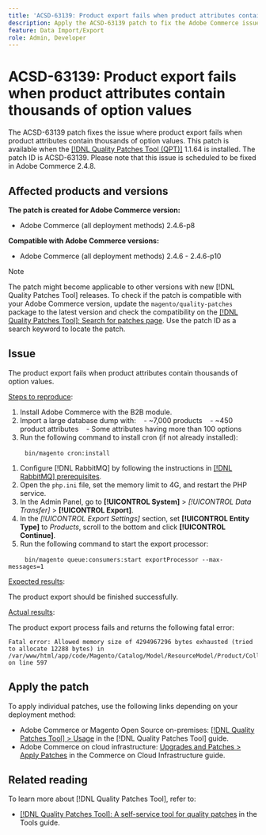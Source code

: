 ```yaml
---
title: 'ACSD-63139: Product export fails when product attributes contain thousands of option values'
description: Apply the ACSD-63139 patch to fix the Adobe Commerce issue where product export fails when product attributes contain thousands of option values.
feature: Data Import/Export
role: Admin, Developer
---
```


# ACSD-63139: Product export fails when product attributes contain thousands of option values

The ACSD-63139 patch fixes the issue where product export fails when product attributes contain thousands of option values. This patch is available when the [[!DNL Quality Patches Tool (QPT)]](/help/tools/quality-patches-tool/quality-patches-tool-to-self-serve-quality-patches.md) 1.1.64 is installed. The patch ID is ACSD-63139. Please note that this issue is scheduled to be fixed in Adobe Commerce 2.4.8.

## Affected products and versions

**The patch is created for Adobe Commerce version:**

* Adobe Commerce (all deployment methods) 2.4.6-p8

**Compatible with Adobe Commerce versions:**

* Adobe Commerce (all deployment methods) 2.4.6 - 2.4.6-p10

>[!NOTE]
>
>The patch might become applicable to other versions with new [!DNL Quality Patches Tool] releases. To check if the patch is compatible with your Adobe Commerce version, update the `magento/quality-patches` package to the latest version and check the compatibility on the [[!DNL Quality Patches Tool]: Search for patches page](https://experienceleague.adobe.com/tools/commerce-quality-patches/index.html). Use the patch ID as a search keyword to locate the patch.

## Issue

The product export fails when product attributes contain thousands of option values.

<u>Steps to reproduce</u>:

1. Install Adobe Commerce with the B2B module.
1. Import a large database dump with:
   - ~7,000 products
   - ~450 product attributes
   - Some attributes having more than 100 options
1. Run the following command to install cron (if not already installed):

   ```
   bin/magento cron:install
   ```
   
1. Configure [!DNL RabbitMQ] by following the instructions in [[!DNL RabbitMQ] prerequisites](https://experienceleague.adobe.com/en/docs/commerce-operations/installation-guide/prerequisites/rabbitmq).
1. Open the `php.ini` file, set the memory limit to 4G, and restart the PHP service.
1. In the Admin Panel, go to **[!UICONTROL System]** > *[!UICONTROL Data Transfer]* > **[!UICONTROL Export]**.
1. In the *[!UICONTROL Export Settings]* section, set **[!UICONTROL Entity Type]** to *Products*, scroll to the bottom and click **[!UICONTROL Continue]**.
1. Run the following command to start the export processor:

   ```
   bin/magento queue:consumers:start exportProcessor --max-messages=1
   ```

<u>Expected results</u>:

The product export should be finished successfully.

<u>Actual results</u>:

The product export process fails and returns the following fatal error:

```
Fatal error: Allowed memory size of 4294967296 bytes exhausted (tried to allocate 12288 bytes) in /var/www/html/app/code/Magento/Catalog/Model/ResourceModel/Product/Collection.php on line 597
```

## Apply the patch

To apply individual patches, use the following links depending on your deployment method:

* Adobe Commerce or Magento Open Source on-premises: [[!DNL Quality Patches Tool] > Usage](/help/tools/quality-patches-tool/usage.md) in the [!DNL Quality Patches Tool] guide.
* Adobe Commerce on cloud infrastructure: [Upgrades and Patches > Apply Patches](https://experienceleague.adobe.com/docs/commerce-cloud-service/user-guide/develop/upgrade/apply-patches.html) in the Commerce on Cloud Infrastructure guide.

## Related reading

To learn more about [!DNL Quality Patches Tool], refer to:

* [[!DNL Quality Patches Tool]: A self-service tool for quality patches](/help/tools/quality-patches-tool/quality-patches-tool-to-self-serve-quality-patches.md) in the Tools guide.
